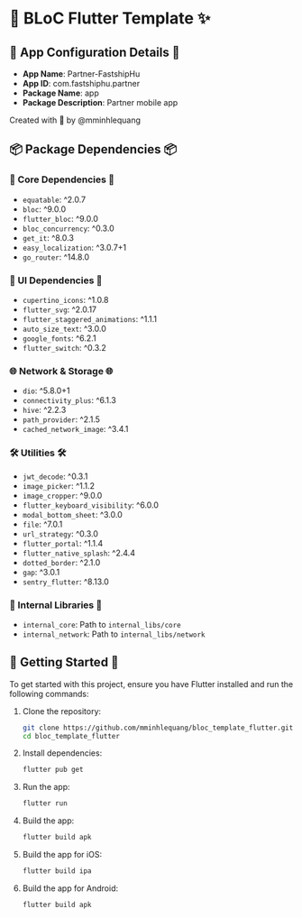 # 🌟 BLoC Flutter Template ✨

## 🎀 App Configuration Details 🎀
- **App Name**: Partner-FastshipHu
- **App ID**: com.fastshiphu.partner
- **Package Name**: app
- **Package Description**: Partner mobile app

Created with 💖 by @mminhlequang

## 📦 Package Dependencies 📦

### 🌟 Core Dependencies 🌟
- `equatable`: ^2.0.7
- `bloc`: ^9.0.0
- `flutter_bloc`: ^9.0.0
- `bloc_concurrency`: ^0.3.0
- `get_it`: ^8.0.3
- `easy_localization`: ^3.0.7+1
- `go_router`: ^14.8.0

### 📱 UI Dependencies 📱
- `cupertino_icons`: ^1.0.8
- `flutter_svg`: ^2.0.17
- `flutter_staggered_animations`: ^1.1.1
- `auto_size_text`: ^3.0.0
- `google_fonts`: ^6.2.1
- `flutter_switch`: ^0.3.2

### 🌐 Network & Storage 🌐
- `dio`: ^5.8.0+1
- `connectivity_plus`: ^6.1.3
- `hive`: ^2.2.3
- `path_provider`: ^2.1.5
- `cached_network_image`: ^3.4.1

### 🛠️ Utilities 🛠️
- `jwt_decode`: ^0.3.1
- `image_picker`: ^1.1.2
- `image_cropper`: ^9.0.0
- `flutter_keyboard_visibility`: ^6.0.0
- `modal_bottom_sheet`: ^3.0.0
- `file`: ^7.0.1
- `url_strategy`: ^0.3.0
- `flutter_portal`: ^1.1.4
- `flutter_native_splash`: ^2.4.4
- `dotted_border`: ^2.1.0
- `gap`: ^3.0.1
- `sentry_flutter`: ^8.13.0

### 📂 Internal Libraries 📂
- `internal_core`: Path to `internal_libs/core`
- `internal_network`: Path to `internal_libs/network`

## 🚀 Getting Started 🚀

To get started with this project, ensure you have Flutter installed and run the following commands:

1. Clone the repository:
   ```bash
   git clone https://github.com/mminhlequang/bloc_template_flutter.git
   cd bloc_template_flutter
   ```

2. Install dependencies:
   ```bash
   flutter pub get
   ```

3. Run the app:
   ```bash
   flutter run
   ```  

4. Build the app:
   ```bash
   flutter build apk
   ```    

5. Build the app for iOS:
   ```bash
   flutter build ipa
   ```  

6. Build the app for Android:
   ```bash
   flutter build apk
   ```  
 


